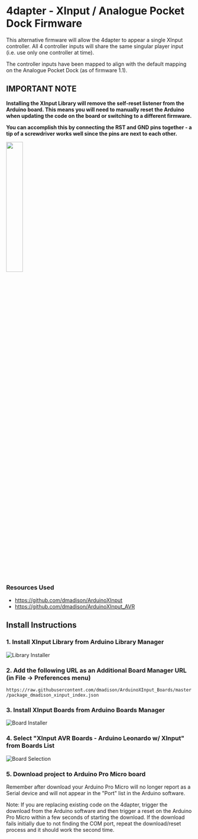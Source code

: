 # 4dapter - XInput / Analogue Pocket Dock Firmware

This alternative firmware will allow the 4dapter to appear a single XInput controller. All 4 controller inputs will share the same singular player input (i.e. use only one controller at time). 

The controller inputs have been mapped to align with the default mapping on the Analogue Pocket Dock (as of firmware 1.1).

## IMPORTANT NOTE
**Installing the XInput Library will remove the self-reset listener from the Arduino board. This means you will need to manually reset the Arduino when updating the code on the board or switching to a different firmware.**

**You can accomplish this by connecting the RST and GND pins together - a tip of a screwdriver works well since the pins are next to each other.**

<img src="https://github.com/timville85/TripleController/assets/31223405/b407d6e9-23bf-4204-840a-c814300fc317" width=30% height=30%>

### Resources Used

* https://github.com/dmadison/ArduinoXInput
* https://github.com/dmadison/ArduinoXInput_AVR

## Install Instructions

### 1. Install XInput Library from Arduino Library Manager

![Library Installer](https://user-images.githubusercontent.com/31223405/210913898-79e7c503-dfee-435b-9685-0df4602176fe.png)

### 2. Add the following URL as an Additional Board Manager URL (in File -> Preferences menu)

`https://raw.githubusercontent.com/dmadison/ArduinoXInput_Boards/master/package_dmadison_xinput_index.json`

### 3. Install XInput Boards from Arduino Boards Manager

![Board Installer](https://user-images.githubusercontent.com/31223405/210913897-90a02f39-623b-473a-b531-b47f3c0cb15b.png)

### 4. Select "XInput AVR Boards - Arduino Leonardo w/ XInput" from Boards List

![Board Selection](https://user-images.githubusercontent.com/31223405/210913895-d7c319d9-86e8-4e33-947e-3fe8e6cf977c.png)

### 5. Download project to Arduino Pro Micro board

Remember after download your Arduino Pro Micro will no longer report as a Serial device and will not appear in the "Port" list in the Arduino software.

Note: If you are replacing existing code on the 4dapter, trigger the download from the Arduino software and then trigger a reset on the Arduino Pro Micro within a few seconds of starting the download. If the download fails initially due to not finding the COM port, repeat the download/reset process and it should work the second time.
